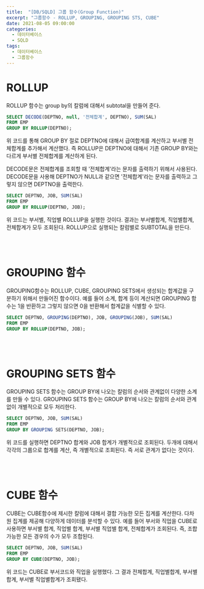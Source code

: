 ```yaml
---
title:  "[DB/SQLD] 그룹 함수(Group Function)"
excerpt: "그룹함수 - ROLLUP, GROUPING, GROUPING STS, CUBE"
date: 2021-08-05 09:00:00
categories:
  - 데이터베이스
  - SQLD 
tags:
  - 데이터베이스
  - 그룹함수
---
```


# ROLLUP

ROLLUP 함수는 group by의 칼럼에 대해서 subtotal을 만들어 준다.

```sql
SELECT DECODE(DEPTNO, null, '전체합계', DEPTNO), SUM(SAL)
FROM EMP
GROUP BY ROLLUP(DEPTNO);
```
위 코드를 통해 GROUP BY 절로 DEPTNO에 대해서 급여합계를 계산하고 부서별 전체합계를 추가해서 계산했다. 즉 ROLLUP은 DEPTNO에 대해서 기존 GROUP BY와는 다르게 부서별 전체합계를 계산하게 된다.

DECODE문은 전체합계를 조회할 때 '전체합계'라는 문자를 출력하기 위해서 사용된다.
DECODE문을 사용해 DEPTNO가 NULL과 같으면 '전체합계'라는 문자를 출력하고 그렇지 않으면 DEPTNO을 출력한다.

```sql
SELECT DEPTNO, JOB, SUM(SAL)
FROM EMP
GROUP BY ROLLUP(DEPTNO, JOB);
```
위 코드는 부서별, 직업별 ROLLUP을 실행한 것이다. 결과는 부서별합계, 직업별합계, 전체합계가 모두 조회된다. ROLLUP으로 실행되는 칼럼별로 SUBTOTAL을 만든다.

<BR>
<BR>


# GROUPING 함수

GROUPING함수는 ROLLUP, CUBE, GROUPING SETS에서 생성되는 합계값을 구분하기 위해서 만들어진 함수이다.
예를 들어 소계, 합계 등이 계산되면 GROUPING 함수는 1을 반환하고 그렇지 않으면 0을 반환해서 합계값을 식별할 수 있다.

```sql
SELECT DEPTNO, GROUPING(DEPTNO), JOB, GROUPING(JOB), SUM(SAL)
FROM EMP
GROUP BY ROLLUP(DEPTNO, JOB);
```

<BR>
<BR>

# GROUPING SETS 함수

GROUPING SETS 함수는 GROUP BY에 나오는 칼럼의 순서와 관계없이 다양한 소계를 만들 수 있다.
GROUPING SETS 함수는 GROUP BY에 나오는 칼럼의 순서와 관계없이 개별적으로 모두 처리한다.

```sql
SELECT DEPTNO, JOB, SUM(SAL)
FROM EMP
GROUP BY GROUPING SETS(DEPTNO, JOB);
```
위 코드를 실행하면 DEPTNO 합계와 JOB 합계가 개별적으로 조회된다. 두개에 대해서 각각의 그룹으로 합계를 계산, 즉 개별적으로 조회된다. 즉 서로 관계가 없다는 것이다.

<BR>
<BR>

# CUBE 함수

CUBE는 CUBE함수에 제시한 칼럼에 대해서 결합 가능한 모든 집계를 계산한다.
다차원 집계를 제공해 다양하게 데이터를 분석할 수 있다.
예를 들어 부서와 직업을 CUBE로 사용하면 부서별 합계, 직업별 합계, 부서별 직업별 합계, 전체합계가 조회된다.
즉, 조합가능한 모든 경우의 수가 모두 조합된다.

```sql
SELECT DEPTNO, JOB, SUM(SAL)
FROM EMP
GROUP BY CUBE(DEPTNO, JOB);
```
위 코드는 CUBE로 부서코드와 직업을 실행했다. 그 결과 전체합계, 직업별합계, 부서별합계, 부서별 직업별합계가 조회됐다.
